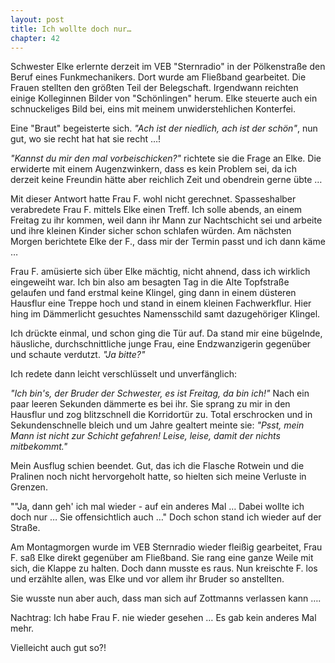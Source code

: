 ```yaml
---  
layout: post
title: Ich wollte doch nur…
chapter: 42
---  
```




Schwester Elke erlernte derzeit im VEB "Sternradio" in der Pölkenstraße den
Beruf eines Funkmechanikers. Dort wurde am Fließband gearbeitet. Die Frauen
stellten den größten Teil der Belegschaft. Irgendwann reichten einige
Kolleginnen Bilder von "Schönlingen" herum. Elke steuerte auch ein
schnuckeliges Bild bei, eins mit meinem unwiderstehlichen Konterfei.

Eine "Braut" begeisterte sich. _"Ach ist der niedlich, ach ist der schön"_,
nun gut, wo sie recht hat hat sie recht …!

_"Kannst du mir den mal vorbeischicken?"_ richtete sie die Frage an Elke. Die
erwiderte mit einem Augenzwinkern, dass es kein Problem sei, da ich derzeit
keine Freundin hätte aber reichlich Zeit und obendrein gerne übte …

Mit dieser Antwort hatte Frau F. wohl nicht gerechnet. Spasseshalber
verabredete Frau F. mittels Elke einen Treff. Ich solle abends, an einem
Freitag zu ihr kommen, weil dann ihr Mann zur Nachtschicht sei und arbeite und
ihre kleinen Kinder sicher schon schlafen würden. Am nächsten Morgen
berichtete Elke der F., dass mir der Termin passt und ich dann käme …

Frau F. amüsierte sich über Elke mächtig, nicht ahnend, dass ich wirklich
eingeweiht war. Ich bin also am besagten Tag in die Alte Topfstraße gelaufen
und fand erstmal keine Klingel, ging dann in einem düsteren Hausflur eine
Treppe hoch und stand in einem kleinen Fachwerkflur. Hier hing im Dämmerlicht
gesuchtes Namensschild samt dazugehöriger Klingel.

Ich drückte einmal, und schon ging die Tür auf. Da stand mir eine bügelnde,
häusliche, durchschnittliche junge Frau, eine Endzwanzigerin gegenüber und
schaute verdutzt. _"Ja bitte?"_

Ich redete dann leicht verschlüsselt und unverfänglich:

_"Ich bin's, der Bruder der Schwester, es ist Freitag, da bin ich!"_ Nach ein
paar leeren Sekunden dämmerte es bei ihr. Sie sprang zu mir in den Hausflur
und zog blitzschnell die Korridortür zu. Total erschrocken und in
Sekundenschnelle bleich und um Jahre gealtert meinte sie: _"Psst, mein Mann
ist nicht zur Schicht gefahren! Leise, leise, damit der nichts mitbekommt."_

Mein Ausflug schien beendet. Gut, das ich die Flasche Rotwein und die Pralinen
noch nicht hervorgeholt hatte, so hielten sich meine Verluste in Grenzen.

""Ja, dann geh' ich mal wieder - auf ein anderes Mal … Dabei wollte ich doch
nur … Sie offensichtlich auch …" Doch schon stand ich wieder auf der Straße.

Am Montagmorgen wurde im VEB Sternradio wieder fleißig gearbeitet, Frau F. saß
Elke direkt gegenüber am Fließband. Sie rang eine ganze Weile mit sich, die
Klappe zu halten. Doch dann musste es raus. Nun kreischte F. los und erzählte
allen, was Elke und vor allem ihr Bruder so anstellten.

Sie wusste nun aber auch, dass man sich auf Zottmanns verlassen kann ….

Nachtrag: Ich habe Frau F. nie wieder gesehen … Es gab kein anderes Mal mehr.

Vielleicht auch gut so?!

